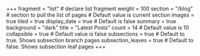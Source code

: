 +++
fragment = "list" # declare list fragment
weight = 100
section = "/blog" # section to pull the list of pages # Default value is current section
images = true
tiled = true
display_date = true # Default is false
summary = true
background = "dark"
title = "Latest Posts"
count = 14 # Default value is 10
collapsible = true # Default value is false
subsections = true # Default to true. Shows subsection branch pages
subsection_leaves = true # Default to false. Shows subsection leaf pages
+++
